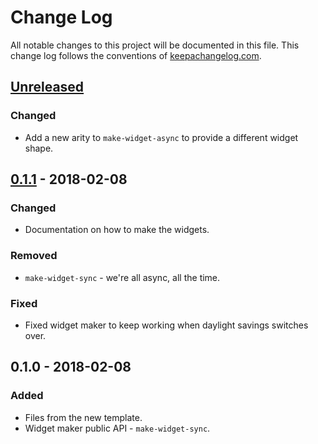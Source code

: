 # Change Log
All notable changes to this project will be documented in this file. This change log follows the conventions of [keepachangelog.com](http://keepachangelog.com/).

## [Unreleased]
### Changed
- Add a new arity to `make-widget-async` to provide a different widget shape.

## [0.1.1] - 2018-02-08
### Changed
- Documentation on how to make the widgets.

### Removed
- `make-widget-sync` - we're all async, all the time.

### Fixed
- Fixed widget maker to keep working when daylight savings switches over.

## 0.1.0 - 2018-02-08
### Added
- Files from the new template.
- Widget maker public API - `make-widget-sync`.

[Unreleased]: https://github.com/your-name/cj_server/compare/0.1.1...HEAD
[0.1.1]: https://github.com/your-name/cj_server/compare/0.1.0...0.1.1
